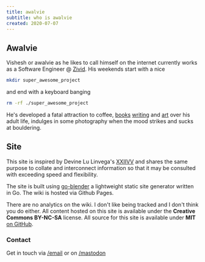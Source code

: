 ```yaml
---
title: awalvie
subtitle: who is awalvie
created: 2020-07-07
---
```

## Awalvie

Vishesh or awalvie as he likes to call himself on the internet currently
works as a Software Engineer @ [Zivid](https://zivid.com/). His weekends
start with a nice

```sh
mkdir super_awesome_project
```

and end with a keyboard banging

```sh
rm -rf ./super_awesome_project
```

He's developed a fatal attraction to coffee, [books](books.html)
[writing](writing.html) and [art](art.html) over his adult life,
indulges in some photography when the mood strikes and sucks at
bouldering.

## Site

This site is inspired by Devine Lu Linvega's
[XXIIVV](https://wiki.xxiivv.com/site/home.html) and shares the same
purpose to collate and interconnect information so that it may be
consulted with exceeding speed and flexibility.

The site is built using
[go-blender](https://github.com/awalvie/go-blender) a lightweight static
site generator written in Go. The wiki is hosted via Github Pages.

There are no analytics on the wiki. I don't like being tracked and I don't
think you do either. All content hosted on this site is available under
the **Creative Commons BY-NC-SA** license. All source for this site is
available under **MIT** [on GitHub](https://github.com/awalvie/lyceum).

### Contact

Get in touch via [/email](mailto:agrawal.vishesh.178@gmail.com) or on
[/mastodon](https://merveilles.town/@awalvie)
